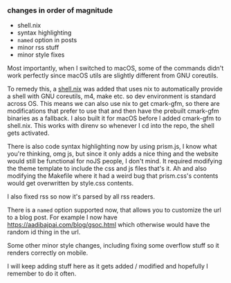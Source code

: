 ### changes in order of magnitude
- shell.nix
- syntax highlighting
- `named` option in posts
- minor rss stuff
- minor style fixes

Most importantly, when I switched to macOS, some of the commands didn't work perfectly since macOS utils are slightly different from GNU coreutils.

To remedy this, a [shell.nix](../shell.nix) was added that uses nix to automatically provide a shell with GNU coreutils, m4, make etc. so dev environment is standard across OS. This means we can also use nix to get cmark-gfm, so there are modifications that prefer to use that and then have the prebuilt cmark-gfm binaries as a fallback. I also built it for macOS before I added cmark-gfm to shell.nix. This works with direnv so whenever I cd into the repo, the shell gets activated.

There is also code syntax highlighting now by using prism.js, I know what you're thinking, omg js, but since it only adds a nice thing and the website would still be functional for noJS people, I don't mind. It required modifying the theme template to include the css and js files that's it. Ah and also modifying the Makefile where it had a weird bug that prism.css's contents would get overwritten by style.css contents.

I also fixed rss so now it's parsed by all rss readers. 

There is a `named` option supported now, that allows you to customize the url to a blog post. For example I now have <https://aadibajpai.com/blog/gsoc.html> which otherwise would have the random id thing in the url. 

Some other minor style changes, including fixing some overflow stuff so it renders correctly on mobile.

I will keep adding stuff here as it gets added / modified and hopefully I remember to do it often.